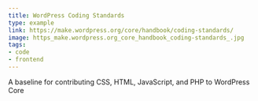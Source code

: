 ```yaml
---
title: WordPress Coding Standards
type: example
link: https://make.wordpress.org/core/handbook/coding-standards/
image: https_make.wordpress.org_core_handbook_coding-standards_.jpg
tags:
- code
- frontend
---
```


A baseline for contributing CSS, HTML, JavaScript, and PHP to WordPress Core
